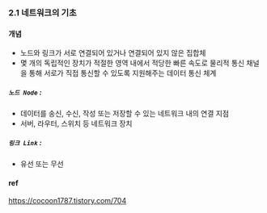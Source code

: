 ### 2.1 네트워크의 기초
#### 개념
- 노드와 링크가 서로 연결되어 있거나 연결되어 있지 않은 집합체
- 몇 개의 독립적인 장치가 적절한 영역 내에서 적당한 빠른 속도로 물리적 통신 채널을 통해 서로가 직접 통신할 수 있도록 지원해주는 데이터 통신 체계

##### `노드 Node` :
- 데이터를 송신, 수신, 작성 또는 저장할 수 있는 네트워크 내의 연결 지점
- 서버, 라우터, 스위치 등 네트워크 장치

##### `링크 Link` :
- 유선 또는 무선

#### ref
https://cocoon1787.tistory.com/704